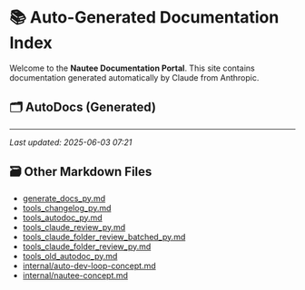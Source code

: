 # 📚 Auto-Generated Documentation Index

Welcome to the **Nautee Documentation Portal**. This site contains documentation generated automatically by Claude from Anthropic.

## 🗂️ AutoDocs (Generated)


---

_Last updated: 2025-06-03 07:21_

## 🗃️ Other Markdown Files

- [generate_docs_py.md](generate_docs_py.md)
- [tools_changelog_py.md](tools_changelog_py.md)
- [tools_autodoc_py.md](tools_autodoc_py.md)
- [tools_claude_review_py.md](tools_claude_review_py.md)
- [tools_claude_folder_review_batched_py.md](tools_claude_folder_review_batched_py.md)
- [tools_claude_folder_review_py.md](tools_claude_folder_review_py.md)
- [tools_old_autodoc_py.md](tools_old_autodoc_py.md)
- [internal/auto-dev-loop-concept.md](internal/auto-dev-loop-concept.md)
- [internal/nautee-concept.md](internal/nautee-concept.md)
